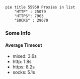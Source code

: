 
```mermaid
pie title 55950 Proxies in list
    "HTTP" : 25079
    "HTTPS": 7963
    "SOCKS" : 29670
```

### Some Info
#### Average Timeout

- mixed: 3.6s
- http: 1.8s
- https: 8.2s
- socks: 5.1s